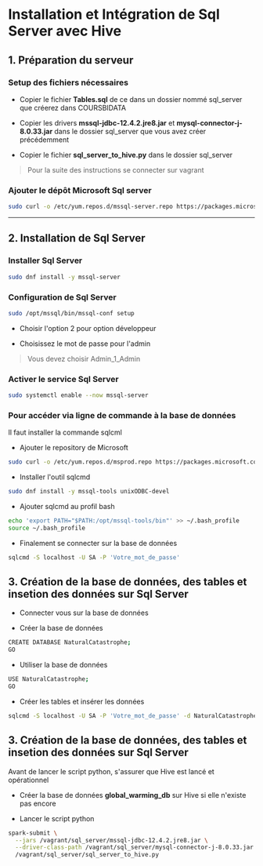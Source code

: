 # Installation et Intégration de Sql Server avec Hive

## 1. Préparation du serveur
### Setup des fichiers nécessaires
- Copier le fichier **Tables.sql**  de ce dans un dossier nommé sql_server que créerez dans COURSBIDATA 

- Copier les drivers **mssql-jdbc-12.4.2.jre8.jar** et  **mysql-connector-j-8.0.33.jar** dans le dossier sql_server que vous avez créer précédemment

- Copier le fichier **sql_server_to_hive.py** dans le dossier sql_server

> Pour la suite des instructions se connecter sur vagrant

### Ajouter le dépôt Microsoft Sql server

```bash
sudo curl -o /etc/yum.repos.d/mssql-server.repo https://packages.microsoft.com/config/rhel/8/mssql-server-2022.repo
```

---

## 2. Installation de Sql Server

### Installer Sql Server
```bash
sudo dnf install -y mssql-server
```

### Configuration de Sql Server
```bash
sudo /opt/mssql/bin/mssql-conf setup
```
- Choisir l'option 2 pour option développeur

- Choisissez le mot de passe pour l'admin
> Vous devez choisir Admin_1_Admin 

### Activer le service Sql Server
```bash
sudo systemctl enable --now mssql-server
```

### Pour accéder via ligne de commande à la base de données
Il faut installer la commande sqlcml

- Ajouter le repository de Microsoft
```bash
sudo curl -o /etc/yum.repos.d/msprod.repo https://packages.microsoft.com/config/rhel/8/prod.repo
```

- Installer l'outil sqlcmd
```bash
sudo dnf install -y mssql-tools unixODBC-devel
```

- Ajouter sqlcmd au profil bash
```bash
echo 'export PATH="$PATH:/opt/mssql-tools/bin"' >> ~/.bash_profile
source ~/.bash_profile
```

- Finalement se connecter sur la base de données
```bash
sqlcmd -S localhost -U SA -P 'Votre_mot_de_passe'
```

## 3. Création de la base de données, des tables et insetion des données sur Sql Server
- Connecter vous sur la base de données

- Créer la base de données
```bash
CREATE DATABASE NaturalCatastrophe;
GO
```

- Utiliser la base de données
```bash
USE NaturalCatastrophe;
GO
```

- Créer les tables et insérer les données
```bash
sqlcmd -S localhost -U SA -P 'Votre_mot_de_passe' -d NaturalCatastrophe -i /vagrant/sql_server/Tables.sql
```

## 3. Création de la base de données, des tables et insetion des données sur Sql Server
Avant de lancer le script python, s'assurer que Hive est lancé et opérationnel
- Créer la base de données **global_warming_db** sur Hive si elle n'existe pas encore

- Lancer le script python
```bash
spark-submit \
  --jars /vagrant/sql_server/mssql-jdbc-12.4.2.jre8.jar \
  --driver-class-path /vagrant/sql_server/mysql-connector-j-8.0.33.jar \
  /vagrant/sql_server/sql_server_to_hive.py
  ```